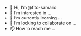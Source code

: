 - 👋 Hi, I’m @fito-samario
- 👀 I’m interested in ...
- 🌱 I’m currently learning ...
- 💞️ I’m looking to collaborate on ...
- 📫 How to reach me ...

<!---
fito-samario/fito-samario is a ✨ special ✨ repository because its `README.md` (this file) appears on your GitHub profile.
You can click the Preview link to take a look at your changes.
--->
